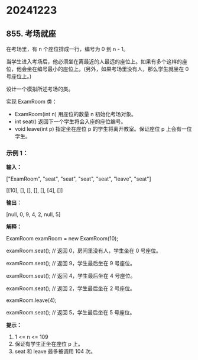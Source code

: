 # 20241223

## 855. 考场就座

在考场里，有 n 个座位排成一行，编号为 0 到 n - 1。

当学生进入考场后，他必须坐在离最近的人最远的座位上。如果有多个这样的座位，他会坐在编号最小的座位上。(另外，如果考场里没有人，那么学生就坐在 0 号座位上。)

设计一个模拟所述考场的类。

实现 ExamRoom 类：

- ExamRoom(int n) 用座位的数量 n 初始化考场对象。
- int seat() 返回下一个学生将会入座的座位编号。
- void leave(int p) 指定坐在座位 p 的学生将离开教室。保证座位 p 上会有一位学生。


### 示例 1：

**输入：**

["ExamRoom", "seat", "seat", "seat", "seat", "leave", "seat"]

[[10], [], [], [], [], [4], []]

**输出：**

[null, 0, 9, 4, 2, null, 5]

**解释：**

ExamRoom examRoom = new ExamRoom(10);

examRoom.seat(); // 返回 0，房间里没有人，学生坐在 0 号座位。

examRoom.seat(); // 返回 9，学生最后坐在 9 号座位。

examRoom.seat(); // 返回 4，学生最后坐在 4 号座位。

examRoom.seat(); // 返回 2，学生最后坐在 2 号座位。

examRoom.leave(4);

examRoom.seat(); // 返回 5，学生最后坐在 5 号座位。


**提示：**

1. 1 <= n <= 109
2. 保证有学生正坐在座位 p 上。
3. seat 和 leave 最多被调用 104 次。